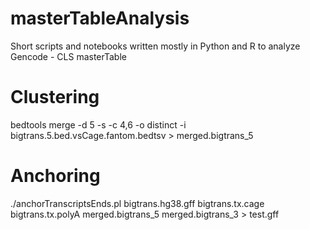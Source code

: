 # masterTableAnalysis
Short scripts and notebooks written mostly in Python and R to analyze Gencode - CLS masterTable






# Clustering
bedtools merge -d 5 -s -c 4,6 -o distinct -i bigtrans.5.bed.vsCage.fantom.bedtsv > merged.bigtrans_5


# Anchoring
./anchorTranscriptsEnds.pl bigtrans.hg38.gff bigtrans.tx.cage bigtrans.tx.polyA merged.bigtrans_5 merged.bigtrans_3 > test.gff
